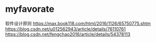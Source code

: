 # myfavorate
软件设计原则
https://max.book118.com/html/2016/1126/65750775.shtm
https://blog.csdn.net/u012562943/article/details/76110761
https://blog.csdn.net/fengchao2016/article/details/54378113

